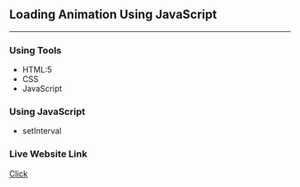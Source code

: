 ## Loading Animation Using JavaScript
****
### Using Tools
* HTML:5
* CSS
* JavaScript

### Using JavaScript
* setInterval

### Live Website Link
<a href='https://md-rejoyan-islam.github.io/loading-animation-using-JavaScript/'>Click</a>
